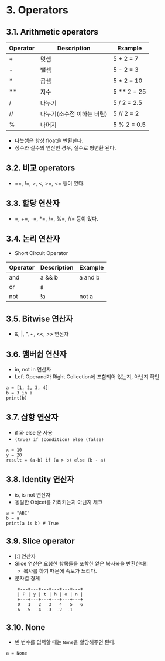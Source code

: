 # 3. Operators
## 3.1. Arithmetic operators
| Operator | Description | Example |
|----------|-------------|---------|
| + | 덧셈 | 5 + 2 = 7 |
| - | 뺄셈 | 5 - 2 = 3 |
| * | 곱셈 | 5 * 2 = 10 |
| ** | 지수 | 5 ** 2 = 25 |
| / | 나누기 | 5 / 2 = 2.5 |
| // | 나누기(소수점 이하는 버림) | 5 // 2 = 2 |
| % | 나머지 | 5 % 2 = 0.5 |

* 나눗셈은 항상 float을 반환한다.
* 정수와 실수의 연산인 경우, 실수로 형변환 된다.

## 3.2. 비교 operators
* ==, !=, >, <, >=, <= 등이 있다.
        
## 3.3. 할당 연산자
* =, +=, -=, *=, /=, %=, //= 등이 있다.
        
## 3.4. 논리 연산자
* Short Circuit Operator
       
| Operator | Description | Example |
|----------|-------------|---------|
| and | a && b | a and b |
| or | a || b | a or b |
| not | !a | not a |

## 3.5. Bitwise 연산자
* &, |, ^, ~, <<, >> 연산자       
    
## 3.6. 맴버쉽 연산자
* in, not in 연산자
* Left Operand가 Right Collection에 포함되어 있는지, 아닌지 확인
```
a = [1, 2, 3, 4]
b = 3 in a
print(b)
```

## 3.7. 삼항 연산자
* if 와 else 문 사용
* ```(true) if (condition) else (false)```
```
x = 10
y = 20
result = (a-b) if (a > b) else (b - a)
```
   
## 3.8. Identity 연산자
* is, is not 연산자
* 동일한 Objcet를 가리키는지 아닌지 체크
```
a = "ABC"
b = a
print(a is b) # True
```

## 3.9. Slice operator
* [:] 연산자
* Slice 연산은 요청한 항목들을 포함한 얕은 복사복을 반환한다!!
    * 복사를 하기 때문에 속도가 느리다.
* 문자열 경계
    ```
     +---+---+---+---+---+---+
     | P | y | t | h | o | n |
     +---+---+---+---+---+---+
     0   1   2   3   4   5   6
    -6  -5  -4  -3  -2  -1
    ```

## 3.10. None
* 빈 변수를 입력할 때는 ```None```을 할당해주면 된다.
```
a = None
```
